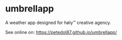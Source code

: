 # umbrellapp
A weather app designed for høly™ creative agency.

See online on: https://petedol87.github.io/umbrellapp/
